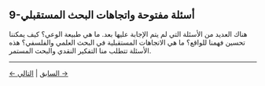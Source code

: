 ## 9-أسئلة مفتوحة واتجاهات البحث المستقبلي

هناك العديد من الأسئلة التي لم يتم الإجابة عليها بعد. ما هي طبيعة الوعي؟ كيف يمكننا تحسين فهمنا للواقع؟ ما هي الاتجاهات المستقبلية في البحث العلمي والفلسفي؟ هذه الأسئلة تتطلب منا التفكير النقدي والبحث المستمر.

---
<div class="navigation-links">
<a href="../08_مستقبل_الوعي_التكنولوجيا_والمجتمع_والتطور/" class="nav-link prev-link">← السابق</a> | <a href="../10_السياق_التاريخي_والتطور_الفكري/" class="nav-link next-link">التالي →</a>
</div>
